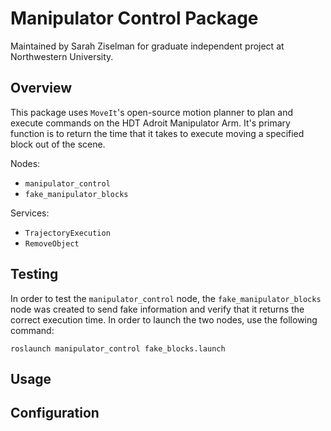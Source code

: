 # Manipulator Control Package
Maintained by Sarah Ziselman for graduate independent project at Northwestern University.

## Overview
This package uses `MoveIt`'s open-source motion planner to plan and execute commands on the HDT Adroit Manipulator Arm. It's primary function is to return the time that it takes to execute moving a specified block out of the scene.

Nodes:
* `manipulator_control`
* `fake_manipulator_blocks`

Services:
* `TrajectoryExecution`
* `RemoveObject`

## Testing
In order to test the `manipulator_control` node, the `fake_manipulator_blocks` node was created to send fake information and verify that it returns the correct execution time. In order to launch the two nodes, use the following command:
```
roslaunch manipulator_control fake_blocks.launch
```

## Usage

## Configuration